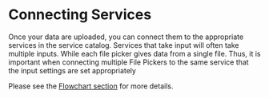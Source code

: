 # Connecting Services

Once your data are uploaded, you can connect them to the appropriate services in the service catalog. Services that take input will often take multiple inputs. While each file picker gives data from a single file. Thus, it is important when connecting multiple File Pickers to the same service that the input settings are set appropriately 

Please see the [Flowchart section](/docs/platform_introduction/workbench/flowchart.md) for more details.
